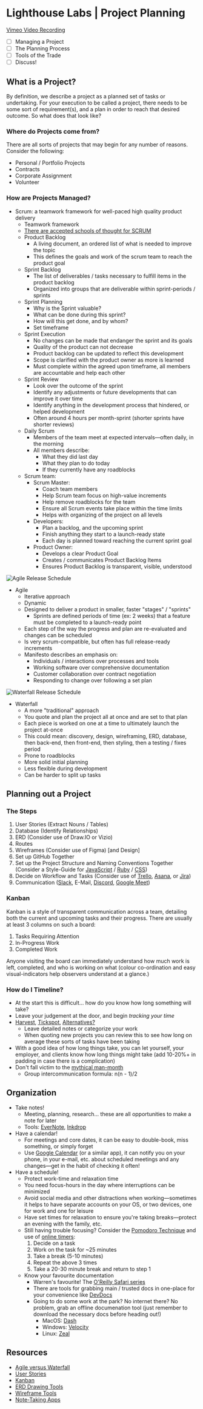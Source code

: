 # Lighthouse Labs | Project Planning

[Vimeo Video Recording](https://vimeo.com/743182798/1bad5cdc67)

* [ ] Managing a Project
* [ ] The Planning Process
* [ ] Tools of the Trade
* [ ] Discuss!

## What is a Project?

By definition, we describe a project as a planned set of tasks or undertaking. For your execution to be called a project, there needs to be some sort of requirement(s), and a plan in order to reach that desired outcome. So what does that look like?

### Where do Projects come from?

There are all sorts of projects that may begin for any number of reasons. Consider the following:

* Personal / Portfolio Projects
* Contracts
* Corporate Assignment
* Volunteer

### How are Projects Managed?

* Scrum: a teamwork framework for well-paced high quality product delivery
  * Teamwork framework
  * [There are accepted schools of thought for SCRUM](https://scrumguides.org/)
  * Product Backlog
    * A living document, an ordered list of what is needed to improve the topic
    * This defines the goals and work of the scrum team to reach the product goal
  * Sprint Backlog
    * The list of deliverables / tasks necessary to fulfill items in the product backlog
    * Organized into groups that are deliverable within sprint-periods / sprints
  * Sprint Planning
    * Why is the Sprint valuable?
    * What can be done during this sprint?
    * How will this get done, and by whom?
    * Set timeframe
  * Sprint Execution
    * No changes can be made that endanger the sprint and its goals
    * Quality of the product can not decrease
    * Product backlog can be updated to reflect this development
    * Scope is clarified with the product owner as more is learned
    * Must complete within the agreed upon timeframe, all members are accountable and help each other
  * Sprint Review
    * Look over the outcome of the sprint
    * Identify any adjustments or future developments that can improve it over time
    * Identify anything in the development process that hindered, or helped development
    * Often around 4 hours per month-sprint (shorter sprints have shorter reviews)
  * Daily Scrum
    * Members of the team meet at expected intervals—often daily, in the morning
    * All members describe:
      * What they did last day
      * What they plan to do today
      * If they currently have any roadblocks
  * Scrum team:
    * Scrum Master:
      * Coach team members
      * Help Scrum team focus on high-value increments
      * Help remove roadblocks for the team
      * Ensure all Scrum events take place within the time limits
      * Helps with organizing of the project on all levels
    * Developers:
      * Plan a backlog, and the upcoming sprint
      * Finish anything they start to a launch-ready state
      * Each day is planned toward reaching the current sprint goal
    * Product Owner:
      * Develops a clear Product Goal
      * Creates / communicates Product Backlog Items
      * Ensures Product Backlog is transparent, visible, understood

![Agile Release Schedule](https://wac-cdn.atlassian.com/dam/jcr:cbb1fb08-0fd5-4a63-bf4e-76bfe0578512/agile_release_train.svg?cdnVersion=492)

* Agile
  * Iterative approach
  * Dynamic
  * Designed to deliver a product in smaller, faster "stages" / "sprints"
    * Sprints are defined periods of time (ex: 2 weeks) that a feature must be completed to a launch-ready point
  * Each step of the way the progress and plan are re-evaluated and changes can be scheduled
  * Is very scrum-compatible, but often has full release-ready increments
  * Manifesto describes an emphasis on:
    * Individuals / interactions over processes and tools
    * Working software over comprehensive documentation
    * Customer collaboration over contract negotiation
    * Responding to change over following a set plan

![Waterfall Release Schedule](https://wac-cdn.atlassian.com/dam/jcr:75f1a49a-c071-4c59-a820-aa5dfbf8bfbe/waterfall_release_process.svg?cdnVersion=492)

* Waterfall
  * A more "traditional" approach
  * You quote and plan the project all at once and are set to that plan
  * Each piece is worked on one at a time to ultimately launch the project at-once
  * This could mean: discovery, design, wireframing, ERD, database, then back-end, then front-end, then styling, then a testing / fixes period
  * Prone to roadblocks
  * More solid initial planning
  * Less flexible during development
  * Can be harder to split up tasks

## Planning out a Project

### The Steps

1. User Stories (Extract Nouns / Tables)
2. Database (Identify Relationships)
3. ERD (Consider use of Draw.IO or Vizio)
4. Routes
5. Wireframes (Consider use of Figma) [and Design]
6. Set up GitHub Together
7. Set up the Project Structure and Naming Conventions Together (Consider a Style-Guide for [JavaScript](https://airbnb.io/javascript/) / [Ruby](https://rubystyle.guide/) / [CSS](http://smacss.com/))
8. Decide on Workflow and Tasks (Consider use of [Trello](https://trello.com/), [Asana](https://asana.com/), or [Jira](https://www.atlassian.com/software/jira))
9. Communication ([Slack](https://slack.com/), E-Mail, [Discord](https://discord.com/), [Google Meet](https://meet.google.com))

### Kanban

Kanban is a style of transparent communication across a team, detailing both the current and upcoming tasks and their progress. There are usually at least 3 columns on such a board:

1. Tasks Requiring Attention
2. In-Progress Work
3. Completed Work

Anyone visiting the board can immediately understand how much work is left, completed, and who is working on what (colour co-ordination and easy visual-indicators help observers understand at a glance.)

### How do I Timeline?

* At the start this is difficult... how do you know how long something will take?
* Leave your judgement at the door, and begin *tracking your time*
* [Harvest](https://www.getharvest.com/), [Tickspot](https://www.tickspot.com/), [Alternatives?](https://alternativeto.net/software/tickspot/)
  * Leave detailed notes or categorize your work
  * When quoting new projects you can review this to see how long on average these sorts of tasks have been taking
* With a good idea of how long things take, you can let yourself, your employer, and clients know how long things might take (add 10-20%+ in padding in case there is a complication)
* Don't fall victim to the [mythical man-month](https://en.wikipedia.org/wiki/The_Mythical_Man-Month#Ideas_presented)
  * Group intercommunication formula: n(n - 1)/2

## Organization

* Take notes!
  * Meeting, planning, research... these are all opportunities to make a note for later
  * Tools: [EverNote](https://evernote.com/), [Inkdrop](https://www.inkdrop.app/)
* Have a calendar!
  * For meetings and core dates, it can be easy to double-book, miss something, or simply forget
  * Use [Google Calendar](https://calendar.google.com/) (or a similar app), it can notify you on your phone, in your e-mail, etc. about scheduled meetings and any changes—get in the habit of checking it often!
* Have a schedule!
  * Protect work-time and relaxation time
  * You need focus-hours in the day where interruptions can be minimized
  * Avoid social media and other distractions when working—sometimes it helps to have separate accounts on your OS, or two devices, one for work and one for leisure
  * Have set times for relaxation to ensure you're taking breaks—protect an evening with the family, etc.
  * Still having trouble focusing? Consider the [Pomodoro Technique](https://en.wikipedia.org/wiki/Pomodoro_Technique) and use of [online timers](https://pomofocus.io/):
    1. Decide on a task
    2. Work on the task for ~25 minutes
    3. Take a break (5-10 minutes)
    4. Repeat the above 3 times
    5. Take a 20-30 minute break and return to step 1
  * Know your favourite documentation
    * Warren's favourite! The [O'Reilly Safari series](https://www.oreilly.com/library/view/the-ruby-programming/9780596516178/)
    * There are tools for grabbing main / trusted docs in one-place for your convenience like [DevDocs](https://devdocs.io/)
    * Going to do some work at the park? No internet there? No problem, grab an offline documenation tool (just remember to download the necessary docs before heading out!)
      * MacOS: [Dash](https://kapeli.com/dash)
      * Windows: [Velocity](https://velocity.silverlakesoftware.com/)
      * Linux: [Zeal](https://zealdocs.org/)

## Resources

* [Agile versus Waterfall](https://www.atlassian.com/agile/project-management/project-management-intro)
* [User Stories](https://www.atlassian.com/agile/project-management/user-stories)
* [Kanban](https://www.atlassian.com/agile/kanban/boards)
* [ERD Drawing Tools](https://sharingknowledge.world.edu/5-best-entity-relationship-diagram-erd-tools/)
* [Wireframe Tools](https://webflow.com/blog/wireframe-tools)
* [Note-Taking Apps](https://www.techradar.com/best/best-note-taking-app)
